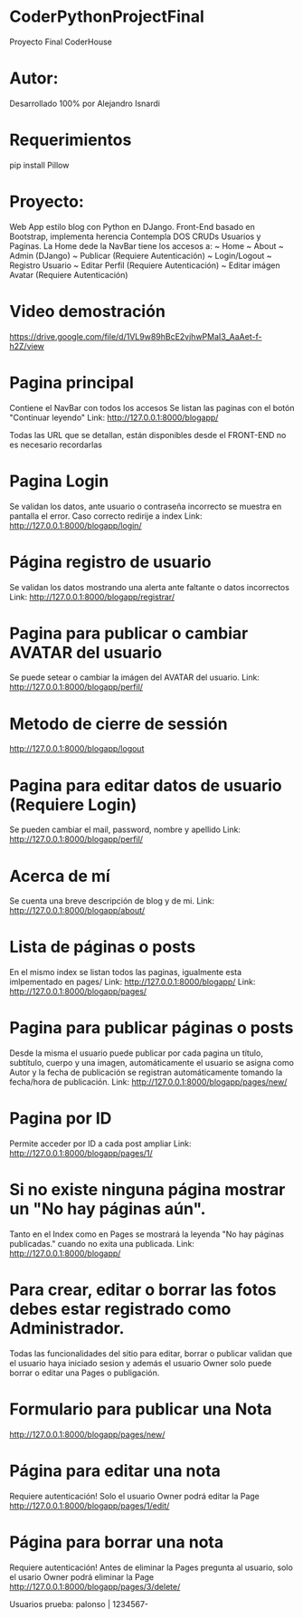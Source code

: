 # CoderPythonProjectFinal
Proyecto Final CoderHouse

# Autor:
Desarrollado 100% por Alejandro Isnardi

# Requerimientos
pip install Pillow

# Proyecto:
Web App estilo blog con Python en DJango.
Front-End basado en Bootstrap, implementa herencia
Contempla DOS CRUDs Usuarios y Paginas.
La Home dede la NavBar tiene los accesos a:
~ Home
~ About
~ Admin (DJango)
~ Publicar (Requiere Autenticación)
~ Login/Logout
~ Registro Usuario
~ Editar Perfil (Requiere Autenticación)
~ Editar imágen Avatar (Requiere Autenticación)

# Video demostración
https://drive.google.com/file/d/1VL9w89hBcE2vjhwPMaI3_AaAet-f-h2Z/view

# Pagina principal
Contiene el NavBar con todos los accesos
Se listan las paginas con el botón "Continuar leyendo"
Link: http://127.0.0.1:8000/blogapp/



Todas las URL que se detallan, están disponibles desde el FRONT-END no es necesario recordarlas

# Pagina Login
Se validan los datos, ante usuario o contraseña incorrecto se muestra en pantalla el error. Caso correcto redirije a index
Link: http://127.0.0.1:8000/blogapp/login/

# Página registro de usuario
Se validan los datos mostrando una alerta ante faltante o datos incorrectos
Link: http://127.0.0.1:8000/blogapp/registrar/

# Pagina para publicar o cambiar AVATAR del usuario
Se puede setear o cambiar la imágen del AVATAR del usuario.
Link: http://127.0.0.1:8000/blogapp/perfil/

# Metodo de cierre de sessión
http://127.0.0.1:8000/blogapp/logout

# Pagina para editar datos de usuario (Requiere Login)
Se pueden cambiar el mail, password, nombre y apellido
Link: http://127.0.0.1:8000/blogapp/perfil/

# Acerca de mí
Se cuenta una breve descripción de blog y de mi.
Link: http://127.0.0.1:8000/blogapp/about/

# Lista de páginas o posts
En el mismo index se listan todos las paginas, igualmente esta imlpementado en pages/
Link: http://127.0.0.1:8000/blogapp/
Link: http://127.0.0.1:8000/blogapp/pages/

# Pagina para publicar páginas o posts
Desde la misma el usuario puede publicar por cada pagina un título, subtítulo, cuerpo y una imagen, automáticamente el usuario se asigna como Autor y la fecha de publicación se registran automáticamente tomando la fecha/hora de publicación.
Link: http://127.0.0.1:8000/blogapp/pages/new/

# Pagina por ID
Permite acceder por ID a cada post ampliar
Link: http://127.0.0.1:8000/blogapp/pages/1/

# Si no existe ninguna página mostrar un "No hay páginas aún". 
Tanto en el Index como en Pages se mostrará la leyenda "No hay páginas publicadas." cuando no exita una publicada.
Link: http://127.0.0.1:8000/blogapp/

# Para crear, editar o borrar las fotos debes estar registrado como Administrador.
Todas las funcionalidades del sitio para editar, borrar o publicar validan que el usuario haya iniciado sesion y además el usuario Owner solo puede borrar o editar una Pages o publigación.

# Formulario para publicar una Nota
http://127.0.0.1:8000/blogapp/pages/new/

# Página para editar una nota
Requiere autenticación!
Solo el usuario Owner podrá editar la Page
http://127.0.0.1:8000/blogapp/pages/1/edit/

# Página para borrar una nota
Requiere autenticación!
Antes de eliminar la Pages pregunta al usuario, solo el usario Owner podrá eliminar la Page
http://127.0.0.1:8000/blogapp/pages/3/delete/

Usuarios prueba:
    palonso | 1234567-


